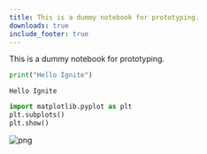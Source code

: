 ```yaml
---
title: This is a dummy notebook for prototyping.
downloads: true
include_footer: true
---
```

This is a dummy notebook for prototyping.


```python
print("Hello Ignite")
```

    Hello Ignite



```python
import matplotlib.pyplot as plt
plt.subplots()
plt.show()
```


    
![png](/images/notebooks/dummy_2_0.png)
    



```python

```
